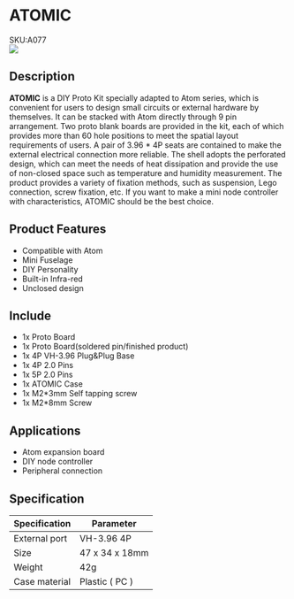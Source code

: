 # ATOMIC

<div class="badge badge-pill badge-primary product_sku_tag">SKU:A077</div>

<div class="product_pic"><img src="assets/img/product_pics/atom_base/atomic/atomic_01.webp"></div>

## Description

**ATOMIC**  is a DIY Proto Kit specially adapted to Atom series, which is convenient for users to design small circuits or external hardware by themselves. It can be stacked with Atom directly through 9 pin arrangement. Two proto blank boards are provided in the kit, each of which provides more than 60 hole positions to meet the spatial layout requirements of users. A pair of 3.96 * 4P seats are contained to make the external electrical connection more reliable. The shell adopts the perforated design, which can meet the needs of heat dissipation and provide the use of non-closed space such as temperature and humidity measurement. The product provides a variety of fixation methods, such as suspension, Lego connection, screw fixation, etc. If you want to make a mini node controller with characteristics, ATOMIC should be the best choice.

## Product Features

- Compatible with Atom
- Mini Fuselage
- DIY Personality 
- Built-in Infra-red
- Unclosed design

## Include

-  1x Proto Board
-  1x Proto Board(soldered pin/finished product)
-  1x 4P VH-3.96 Plug&Plug Base
-  1x 4P 2.0 Pins
-  1x 5P 2.0 Pins
-  1x ATOMIC Case
-  1x M2*3mm Self tapping screw
-  1x M2*8mm Screw

## Applications

- Atom expansion board
- DIY node controller
- Peripheral connection

## Specification

<table class="table-1">
    <thead>
    <tr>
        <th>Specification</th>
        <th>Parameter</th>
    </tr>
    </thead>
    <tbody>
        <tr>
            <td>External port</td>
            <td>VH-3.96 4P</td>
        </tr>
        <tr>
            <td>Size</td>
            <td>47 x 34 x 18mm</td>
        </tr>
        <tr>
            <td>Weight</td>
            <td>42g</td>
        </tr>
        <tr>
            <td>Case material</td>
            <td>Plastic ( PC )</td>
        </tr>
     </tbody>
</table>




<script>

   var purchase_link = 'https://m5stack.com/collections/m5-core/products/atomic-esp32-development-kit';

   var quickstart_link = '';

   anchor_search(purchase_link);
   scrollFunc();

</script>
